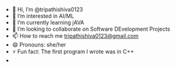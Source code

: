 - 👋 Hi, I’m @tripathishiva0123
- 👀 I’m interested in AI/ML
- 🌱 I’m currently learning jAVA
- 💞️ I’m looking to collaborate on  Software DEvelopment Projects
- 📫 How to reach me tripathishiva0123@gmail.com
- 😄 Pronouns: she/her
- ⚡ Fun fact: The first program I wrote was in C++
- 

<!---
tripathishiva0123/tripathishiva0123 is a ✨ special ✨ repository because its `README.md` (this file) appears on your GitHub profile.
You can click the Preview link to take a look at your changes.
--->
